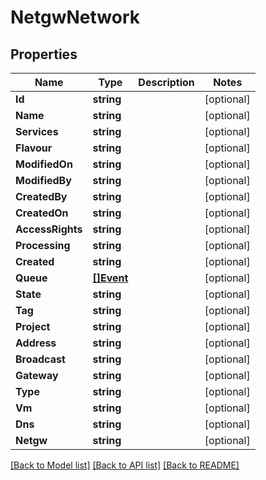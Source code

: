 # NetgwNetwork

## Properties
Name | Type | Description | Notes
------------ | ------------- | ------------- | -------------
**Id** | **string** |  | [optional] 
**Name** | **string** |  | [optional] 
**Services** | **string** |  | [optional] 
**Flavour** | **string** |  | [optional] 
**ModifiedOn** | **string** |  | [optional] 
**ModifiedBy** | **string** |  | [optional] 
**CreatedBy** | **string** |  | [optional] 
**CreatedOn** | **string** |  | [optional] 
**AccessRights** | **string** |  | [optional] 
**Processing** | **string** |  | [optional] 
**Created** | **string** |  | [optional] 
**Queue** | [**[]Event**](event.md) |  | [optional] 
**State** | **string** |  | [optional] 
**Tag** | **string** |  | [optional] 
**Project** | **string** |  | [optional] 
**Address** | **string** |  | [optional] 
**Broadcast** | **string** |  | [optional] 
**Gateway** | **string** |  | [optional] 
**Type** | **string** |  | [optional] 
**Vm** | **string** |  | [optional] 
**Dns** | **string** |  | [optional] 
**Netgw** | **string** |  | [optional] 

[[Back to Model list]](../README.md#documentation-for-models) [[Back to API list]](../README.md#documentation-for-api-endpoints) [[Back to README]](../README.md)


